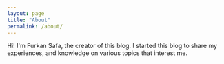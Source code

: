 ```yaml
---
layout: page
title: "About"
permalink: /about/
---
```

Hi! I'm Furkan Safa, the creator of this blog. I started this blog to share my experiences, and knowledge on various topics that interest me.
